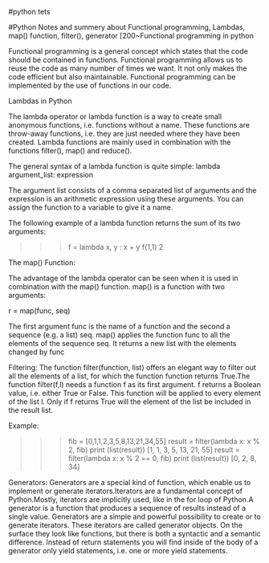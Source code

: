 #python tets

#Python Notes and summery about Functional programming, Lambdas, map() function, filter(), generator
[200~Functional programming in python
 
Functional programming is a general concept which states that the code should be contained in functions. Functional programming allows us to reuse the code as many number of times we want. It not only makes the code efficient but also maintainable. Functional programming can be implemented by the use of functions in our code.
 
 
 Lambdas in Python
 
The lambda operator or lambda function is a way to create small anonymous functions, i.e. functions without a name. These functions are throw-away functions, i.e. they are just needed where they have been created. Lambda functions are mainly used in combination with the functions filter(), map() and reduce().


The general syntax of a lambda function is quite simple:
lambda argument_list: expression


The argument list consists of a comma separated list of arguments and the expression is an arithmetic expression using these arguments. You can assign the function to a variable to give it a name.


The following example of a lambda function returns the sum of its two arguments:

>>> f = lambda x, y : x + y
>>> f(1,1)
2


The map() Function:

The advantage of the lambda operator can be seen when it is used in combination with the map() function.
map() is a function with two arguments:

r = map(func, seq)

The first argument func is the name of a function and the second a sequence (e.g. a list) seq. map() applies the function func to all the elements of the sequence seq. It returns a new list with the elements changed by func


Filtering:
The function filter(function, list) offers an elegant way to filter out all the elements of a list, for which the function function returns True.The function filter(f,l) needs a function f as its first argument. f returns a Boolean value, i.e. either True or False. This function will be applied to every element of the list l. Only if f returns True will the element of the list be included in the result list.


Example:
>>> fib = [0,1,1,2,3,5,8,13,21,34,55]
>>> result = filter(lambda x: x % 2, fib)
>>> print (list(result))
[1, 1, 3, 5, 13, 21, 55]
>>> result = filter(lambda x: x % 2 == 0, fib)
>>> print (list(result))
[0, 2, 8, 34]
>>>


Generators:
Generators are a special kind of function, which enable us to implement or generate iterators.Iterators are a fundamental concept of Python.Mostly, iterators are implicitly used, like in the for loop of Python.A generator is a function that produces a sequence of results instead of a single value. Generators are a simple and powerful possibility to create or to generate iterators. These iterators are called generator objects. On the surface they look like functions, but there is both a syntactic and a semantic difference. Instead of return statements you will find inside of the body of a generator only yield statements, i.e. one or more yield statements.

